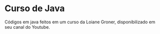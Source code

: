 # Curso de Java
 Códigos em java feitos em um curso da Loiane Groner, disponibilizado em seu canal do Youtube.
